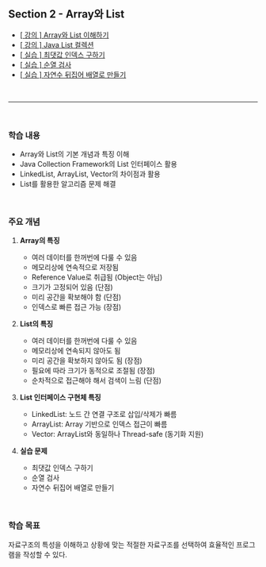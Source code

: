## Section 2 - Array와 List
- [[ 강의 ] Array와 List 이해하기](2-1_Array와List.md)
- [[ 강의 ] Java List 컬렉션](src/Main.java)
- [[ 실습 ] 최댓값 인덱스 구하기](src/최댓값인덱스구하기/README.md)
- [[ 실습 ] 순열 검사](src/순열검사/README.md)
- [[ 실습 ] 자연수 뒤집어 배열로 만들기](src/자연수뒤집어배열로만들기/README.md)

<br>
<hr>
<br>

### 학습 내용
- Array와 List의 기본 개념과 특징 이해
- Java Collection Framework의 List 인터페이스 활용
- LinkedList, ArrayList, Vector의 차이점과 활용
- List를 활용한 알고리즘 문제 해결

<br>

### 주요 개념
1. **Array의 특징**
    - 여러 데이터를 한꺼번에 다룰 수 있음
    - 메모리상에 연속적으로 저장됨
    - Reference Value로 취급됨 (Object는 아님)
    - 크기가 고정되어 있음 (단점)
    - 미리 공간을 확보해야 함 (단점)
    - 인덱스로 빠른 접근 가능 (장점)


2. **List의 특징**
    - 여러 데이터를 한꺼번에 다룰 수 있음
    - 메모리상에 연속되지 않아도 됨
    - 미리 공간을 확보하지 않아도 됨 (장점)
    - 필요에 따라 크기가 동적으로 조절됨 (장점)
    - 순차적으로 접근해야 해서 검색이 느림 (단점)


3. **List 인터페이스 구현체 특징**
    - LinkedList: 노드 간 연결 구조로 삽입/삭제가 빠름
    - ArrayList: Array 기반으로 인덱스 접근이 빠름
    - Vector: ArrayList와 동일하나 Thread-safe (동기화 지원)


4. **실습 문제**
   - 최댓값 인덱스 구하기
   - 순열 검사
   - 자연수 뒤집어 배열로 만들기

<br>

### 학습 목표
자료구조의 특성을 이해하고 상황에 맞는 적절한 자료구조를 선택하여 효율적인 프로그램을 작성할 수 있다.